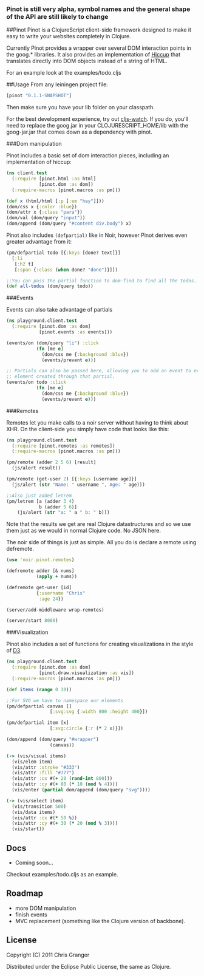 ### Pinot is still very alpha, symbol names and the general shape of the API are still likely to change

##Pinot
Pinot is a ClojureScript client-side framework designed to make it easy to write your websites completely in Clojure.

Currently Pinot provides a wrapper over several DOM interaction points in the goog.\* libraries. It also provides an implementation of [Hiccup](https://github.com/weavejester/hiccup) that translates directly into DOM objects instead of a string of HTML.

For an example look at the examples/todo.cljs

##Usage
From any leiningen project file:

```clojure
[pinot "0.1.1-SNAPSHOT"]
```
Then make sure you have your lib folder on your classpath.

For the best development experience, try out [cljs-watch](https://github.com/ibdknox/cljs-watch). If you do, you'll need to replace the goog.jar in your CLOJURESCRIPT_HOME/lib with the goog-jar.jar that comes down as a dependency with pinot.

###Dom manipulation

Pinot includes a basic set of dom interaction pieces, including an implementation of hiccup:

```clojure
(ns client.test
  (:require [pinot.html :as html]
            [pinot.dom :as dom])
  (:require-macros [pinot.macros :as pm]))

(def x (html/html [:p [:em "hey"]]))
(dom/css x {:color :blue})
(dom/attr x {:class "para"})
(dom/val (dom/query "input"))
(dom/append (dom/query "#content div.body") x)
```

Pinot also includes `(defpartial)` like in Noir, however Pinot derives even greater advantage from it:

```clojure
(pm/defpartial todo [{:keys [done? text]}]
  [:li
   [:h2 t]
   [:span {:class (when done? "done")}]])

;;You can pass the partial function to dom-find to find all the todos.
(def all-todos (dom/query todo))
```

###Events

Events can also take advantage of partials

```clojure
(ns playground.client.test
  (:require [pinot.dom :as dom]
            [pinot.events :as events]))

(events/on (dom/query "li") :click
           (fn [me e]
             (dom/css me {:background :blue})
             (events/prevent e)))

;; Partials can also be passed here, allowing you to add an event to every
;; element created through that partial.
(events/on todo :click
           (fn [me e]
             (dom/css me {:background :blue})
             (events/prevent e)))
```

###Remotes

Remotes let you make calls to a noir server without having to think about XHR. On the client-side you simply have code that looks like this:

```clojure
(ns playground.client.test
  (:require [pinot.remotes :as remotes])
  (:require-macros [pinot.macros :as pm]))

(pm/remote (adder 2 5 6) [result]
  (js/alert result))

(pm/remote (get-user 2) [{:keys [username age]}]
  (js/alert (str "Name: " username ", Age: " age)))

;;Also just added letrem
(pm/letrem [a (adder 3 4)
            b (adder 5 6)]
    (js/alert (str "a: " a " b: " b)))
```

Note that the results we get are real Clojure datastructures and so we use them just as we would in normal Clojure code. No JSON here.

The noir side of things is just as simple. All you do is declare a remote using defremote.

```clojure
(use 'noir.pinot.remotes)

(defremote adder [& nums]
           (apply + nums))

(defremote get-user [id]
           {:username "Chris"
            :age 24})

(server/add-middleware wrap-remotes)

(server/start 8080)
```

###Visualization

Pinot also includes a set of functions for creating visualizations in the style of [D3](https://github.com/mbostock/d3).

```clojure
(ns playground.client.test
  (:require [pinot.dom :as dom]
            [pinot.draw.visualization :as vis])
  (:require-macros [pinot.macros :as pm]))

(def items (range 0 10))

;;For SVG we have to namespace our elements
(pm/defpartial canvas []
                [:svg:svg {:width 800 :height 400}])

(pm/defpartial item [x]
                [:svg:circle {:r (* 2 x)}])

(dom/append (dom/query "#wrapper")
                (canvas))

(-> (vis/visual items)
  (vis/elem item)
  (vis/attr :stroke "#333")
  (vis/attr :fill "#777")
  (vis/attr :cx #(+ 20 (rand-int 800)))
  (vis/attr :cy #(+ 80 (* 10 (mod % 4))))
  (vis/enter (partial dom/append (dom/query "svg"))))

(-> (vis/select item)
  (vis/transition 500)
  (vis/data items)
  (vis/attr :cx #(* 50 %))
  (vis/attr :cy #(+ 30 (* 20 (mod % 3))))
  (vis/start))
```

## Docs
* Coming soon...

Checkout examples/todo.cljs as an example.

## Roadmap

* more DOM manipulation
* finish events
* MVC replacement (something like the Clojure version of backbone).

## License

Copyright (C) 2011 Chris Granger

Distributed under the Eclipse Public License, the same as Clojure.

